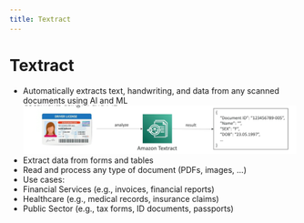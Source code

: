```yaml
---
title: Textract
---
```

# Textract
- Automatically extracts text, handwriting, and data from any scanned documents using Al and ML
![Textract](./Textract.png)
- Extract data from forms and tables
- Read and process any type of document (PDFs, images, ...)
- Use cases:
- Financial Services (e.g., invoices, financial reports)
- Healthcare (e.g., medical records, insurance claims)
- Public Sector (e.g., tax forms, ID documents, passports)